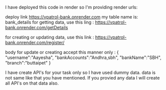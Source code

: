 I have deployed this code in render so I'm providing render urls:

deploy link https://vpatrol-bank.onrender.com
my table name is: bank_details
for getting data, use this ling : https://vpatrol-bank.onrender.com/getDetails

for creating or updating data, use this link : https://vpatrol-bank.onrender.com/register/

body for update or creating  accept this manner only : 
{
    "username":"Aayesha",
    "bankAccounts":"Andhra,sbh",
    "bankName":"SBH",
    "branch":"buttaipet"
}


I have create API's for your task only so I have used dummy data. data is not same like that you have mentioned. If you provied any data I will create all API's on that data also.


